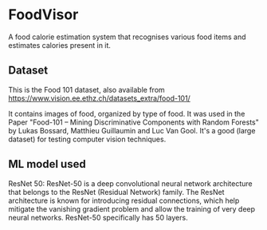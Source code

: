 # FoodVisor
A food calorie estimation system that recognises various food items and estimates calories present in it.

## Dataset
This is the Food 101 dataset, also available from https://www.vision.ee.ethz.ch/datasets_extra/food-101/

It contains images of food, organized by type of food. It was used in the Paper "Food-101 – Mining Discriminative Components with Random Forests" by Lukas Bossard, Matthieu Guillaumin and Luc Van Gool. It's a good (large dataset) for testing computer vision techniques.

## ML model used
ResNet 50: ResNet-50 is a deep convolutional neural network architecture that belongs to the ResNet (Residual Network) family. The ResNet architecture is known for introducing residual connections, which help mitigate the vanishing gradient problem and allow the training of very deep neural networks. ResNet-50 specifically has 50 layers.
